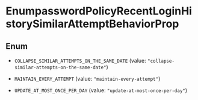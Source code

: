 

# EnumpasswordPolicyRecentLoginHistorySimilarAttemptBehaviorProp

## Enum


* `COLLAPSE_SIMILAR_ATTEMPTS_ON_THE_SAME_DATE` (value: `"collapse-similar-attempts-on-the-same-date"`)

* `MAINTAIN_EVERY_ATTEMPT` (value: `"maintain-every-attempt"`)

* `UPDATE_AT_MOST_ONCE_PER_DAY` (value: `"update-at-most-once-per-day"`)



